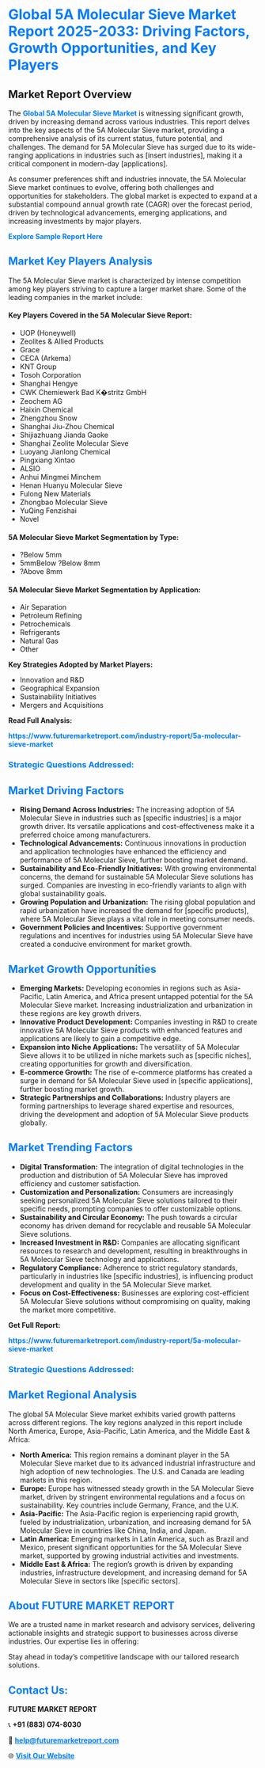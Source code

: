 <h1 style="color: #007BFF;">Global 5A Molecular Sieve Market Report 2025-2033: Driving Factors, Growth Opportunities, and Key Players</h1>

<section id="overview">
<h2>Market Report Overview</h2>
<p>The <a href="https://www.futuremarketreport.com/industry-report/5a-molecular-sieve-market" style="color: #007BFF; text-decoration: none;"><strong>Global 5A Molecular Sieve Market</strong></a> is witnessing significant growth, driven by increasing demand across various industries. This report delves into the key aspects of the 5A Molecular Sieve market, providing a comprehensive analysis of its current status, future potential, and challenges. The demand for 5A Molecular Sieve has surged due to its wide-ranging applications in industries such as [insert industries], making it a critical component in modern-day [applications].</p>
<p>As consumer preferences shift and industries innovate, the 5A Molecular Sieve market continues to evolve, offering both challenges and opportunities for stakeholders. The global market is expected to expand at a substantial compound annual growth rate (CAGR) over the forecast period, driven by technological advancements, emerging applications, and increasing investments by major players.</p>
</section>

<section id="overview">
<p><a href="https://www.futuremarketreport.com/request-sample/reportId=114702" style="color: #007BFF; text-decoration: none;"><strong>Explore Sample Report Here</strong></a></p>
</section>

<section id="key-players">
<h2 style="color: #007BFF;">Market Key Players Analysis</h2>
<p>The 5A Molecular Sieve market is characterized by intense competition among key players striving to capture a larger market share. Some of the leading companies in the market include:</p>
<h4>Key Players Covered in the 5A Molecular Sieve Report:</h4>
<ul><li>UOP (Honeywell)</li><li>Zeolites &amp; Allied Products</li><li>Grace</li><li>CECA (Arkema)</li><li>KNT Group</li><li>Tosoh Corporation</li><li>Shanghai Hengye</li><li>CWK Chemiewerk Bad K�stritz GmbH</li><li>Zeochem AG</li><li>Haixin Chemical</li><li>Zhengzhou Snow</li><li>Shanghai Jiu-Zhou Chemical</li><li>Shijiazhuang Jianda Gaoke</li><li>Shanghai Zeolite Molecular Sieve</li><li>Luoyang Jianlong Chemical</li><li>Pingxiang Xintao</li><li>ALSIO</li><li>Anhui Mingmei Minchem</li><li>Henan Huanyu Molecular Sieve</li><li>Fulong New Materials</li><li>Zhongbao Molecular Sieve</li><li>YuQing Fenzishai</li><li>Novel</li></ul>
<h4>5A Molecular Sieve Market Segmentation by Type:</h4>
<ul><li>?Below 5mm</li><li>5mmBelow ?Below 8mm</li><li>?Above 8mm</li></ul>

<h4>5A Molecular Sieve Market Segmentation by Application:</h4>
<ul><li>Air Separation</li><li>Petroleum Refining</li><li>Petrochemicals</li><li>Refrigerants</li><li>Natural Gas</li><li>Other</li></ul>
<p><strong>Key Strategies Adopted by Market Players:</strong></p>
<ul>
<li>Innovation and R&D</li>
<li>Geographical Expansion</li>
<li>Sustainability Initiatives</li>
<li>Mergers and Acquisitions</li>
</ul>
</section>

<section>
<p><strong>Read Full Analysis: </strong></p><a href="https://www.futuremarketreport.com/industry-report/5a-molecular-sieve-market" style="color: #007BFF; text-decoration: none;"><strong>https://www.futuremarketreport.com/industry-report/5a-molecular-sieve-market</strong></a>
<h3 style="color: #007BFF;">Strategic Questions Addressed:</h3>
</section>

<section id="driving-factors">
<h2 style="color: #007BFF;">Market Driving Factors</h2>
<ul>
<li><strong>Rising Demand Across Industries:</strong> The increasing adoption of 5A Molecular Sieve in industries such as [specific industries] is a major growth driver. Its versatile applications and cost-effectiveness make it a preferred choice among manufacturers.</li>
<li><strong>Technological Advancements:</strong> Continuous innovations in production and application technologies have enhanced the efficiency and performance of 5A Molecular Sieve, further boosting market demand.</li>
<li><strong>Sustainability and Eco-Friendly Initiatives:</strong> With growing environmental concerns, the demand for sustainable 5A Molecular Sieve solutions has surged. Companies are investing in eco-friendly variants to align with global sustainability goals.</li>
<li><strong>Growing Population and Urbanization:</strong> The rising global population and rapid urbanization have increased the demand for [specific products], where 5A Molecular Sieve plays a vital role in meeting consumer needs.</li>
<li><strong>Government Policies and Incentives:</strong> Supportive government regulations and incentives for industries using 5A Molecular Sieve have created a conducive environment for market growth.</li>
</ul>
</section>

<section id="growth-opportunities">
<h2 style="color: #007BFF;">Market Growth Opportunities</h2>
<ul>
<li><strong>Emerging Markets:</strong> Developing economies in regions such as Asia-Pacific, Latin America, and Africa present untapped potential for the 5A Molecular Sieve market. Increasing industrialization and urbanization in these regions are key growth drivers.</li>
<li><strong>Innovative Product Development:</strong> Companies investing in R&D to create innovative 5A Molecular Sieve products with enhanced features and applications are likely to gain a competitive edge.</li>
<li><strong>Expansion into Niche Applications:</strong> The versatility of 5A Molecular Sieve allows it to be utilized in niche markets such as [specific niches], creating opportunities for growth and diversification.</li>
<li><strong>E-commerce Growth:</strong> The rise of e-commerce platforms has created a surge in demand for 5A Molecular Sieve used in [specific applications], further boosting market growth.</li>
<li><strong>Strategic Partnerships and Collaborations:</strong> Industry players are forming partnerships to leverage shared expertise and resources, driving the development and adoption of 5A Molecular Sieve products globally.</li>
</ul>
</section>

<section id="trending-factors">
<h2 style="color: #007BFF;">Market Trending Factors</h2>
<ul>
<li><strong>Digital Transformation:</strong> The integration of digital technologies in the production and distribution of 5A Molecular Sieve has improved efficiency and customer satisfaction.</li>
<li><strong>Customization and Personalization:</strong> Consumers are increasingly seeking personalized 5A Molecular Sieve solutions tailored to their specific needs, prompting companies to offer customizable options.</li>
<li><strong>Sustainability and Circular Economy:</strong> The push towards a circular economy has driven demand for recyclable and reusable 5A Molecular Sieve solutions.</li>
<li><strong>Increased Investment in R&D:</strong> Companies are allocating significant resources to research and development, resulting in breakthroughs in 5A Molecular Sieve technology and applications.</li>
<li><strong>Regulatory Compliance:</strong> Adherence to strict regulatory standards, particularly in industries like [specific industries], is influencing product development and quality in the 5A Molecular Sieve market.</li>
<li><strong>Focus on Cost-Effectiveness:</strong> Businesses are exploring cost-efficient 5A Molecular Sieve solutions without compromising on quality, making the market more competitive.</li>
</ul>
</section>

<section>
<p><strong>Get Full Report: </strong></p><a href="https://www.futuremarketreport.com/industry-report/5a-molecular-sieve-market" style="color: #007BFF; text-decoration: none;"><strong>https://www.futuremarketreport.com/industry-report/5a-molecular-sieve-market</strong></a>
<h3 style="color: #007BFF;">Strategic Questions Addressed:</h3>
</section>


<section id="regional-analysis">
<h2 style="color: #007BFF;">Market Regional Analysis</h2>
<p>The global 5A Molecular Sieve market exhibits varied growth patterns across different regions. The key regions analyzed in this report include North America, Europe, Asia-Pacific, Latin America, and the Middle East & Africa:</p>
<ul>
<li><strong>North America:</strong> This region remains a dominant player in the 5A Molecular Sieve market due to its advanced industrial infrastructure and high adoption of new technologies. The U.S. and Canada are leading markets in this region.</li>
<li><strong>Europe:</strong> Europe has witnessed steady growth in the 5A Molecular Sieve market, driven by stringent environmental regulations and a focus on sustainability. Key countries include Germany, France, and the U.K.</li>
<li><strong>Asia-Pacific:</strong> The Asia-Pacific region is experiencing rapid growth, fueled by industrialization, urbanization, and increasing demand for 5A Molecular Sieve in countries like China, India, and Japan.</li>
<li><strong>Latin America:</strong> Emerging markets in Latin America, such as Brazil and Mexico, present significant opportunities for the 5A Molecular Sieve market, supported by growing industrial activities and investments.</li>
<li><strong>Middle East & Africa:</strong> The region’s growth is driven by expanding industries, infrastructure development, and increasing demand for 5A Molecular Sieve in sectors like [specific sectors].</li>
</ul>
</section>

<footer>
<h2 style="color: #007BFF;">About FUTURE MARKET REPORT</h2>
<p>We are a trusted name in market research and advisory services, delivering actionable insights and strategic support to businesses across diverse industries. Our expertise lies in offering:</p>

<p>Stay ahead in today’s competitive landscape with our tailored research solutions.</p>

<h2 style="color: #007BFF;">Contact Us:</h2>
<p><strong>FUTURE MARKET REPORT</strong></p>
<p>📞 <strong>+91 (883) 074-8030</strong></p>
<p>📧 <strong><a href="mailto:help@futuremarketreport.com" style="color: #007BFF;">help@futuremarketreport.com</a></strong></p>
<p>🌐 <strong><a href="https://www.futuremarketreport.com/" style="color: #007BFF;">Visit Our Website</a></strong></p>
</footer>
